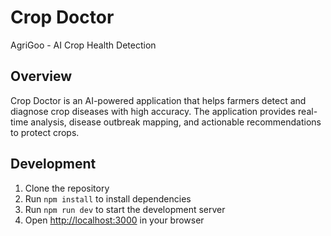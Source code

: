# Crop Doctor

AgriGoo - AI Crop Health Detection

## Overview

Crop Doctor is an AI-powered application that helps farmers detect and diagnose crop diseases with high accuracy. The application provides real-time analysis, disease outbreak mapping, and actionable recommendations to protect crops.

## Development

1. Clone the repository
2. Run `npm install` to install dependencies
3. Run `npm run dev` to start the development server
4. Open [http://localhost:3000](http://localhost:3000) in your browser